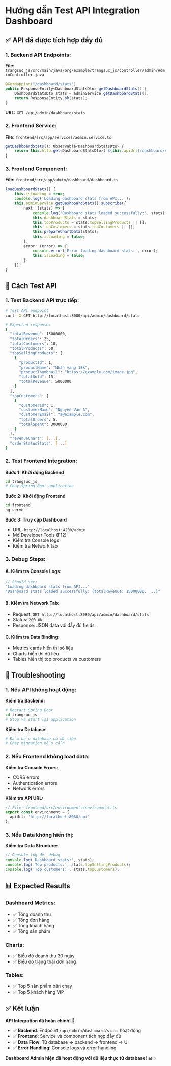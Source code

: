 # Hướng dẫn Test API Integration Dashboard

## ✅ **API đã được tích hợp đầy đủ**

### **1. Backend API Endpoints:**

**File:** `trangsuc_js/src/main/java/org/example/trangsuc_js/controller/admin/AdminController.java`

```java
@GetMapping("/dashboard/stats")
public ResponseEntity<DashboardStatsDto> getDashboardStats() {
    DashboardStatsDto stats = adminService.getDashboardStats();
    return ResponseEntity.ok(stats);
}
```

**URL:** `GET /api/admin/dashboard/stats`

### **2. Frontend Service:**

**File:** `frontend/src/app/services/admin.service.ts`

```typescript
getDashboardStats(): Observable<DashboardStatsDto> {
    return this.http.get<DashboardStatsDto>(`${this.apiUrl}/dashboard/stats`);
}
```

### **3. Frontend Component:**

**File:** `frontend/src/app/admin/dashboard/dashboard.ts`

```typescript
loadDashboardStats() {
    this.isLoading = true;
    console.log('Loading dashboard stats from API...');
    this.adminService.getDashboardStats().subscribe({
        next: (stats) => {
            console.log('Dashboard stats loaded successfully:', stats);
            this.dashboardStats = stats;
            this.topProducts = stats.topSellingProducts || [];
            this.topCustomers = stats.topCustomers || [];
            this.prepareChartData(stats);
            this.isLoading = false;
        },
        error: (error) => {
            console.error('Error loading dashboard stats:', error);
            this.isLoading = false;
        }
    });
}
```

## 🎯 **Cách Test API**

### **1. Test Backend API trực tiếp:**

```bash
# Test API endpoint
curl -X GET http://localhost:8080/api/admin/dashboard/stats

# Expected response:
{
  "totalRevenue": 15000000,
  "totalOrders": 25,
  "totalCustomers": 10,
  "totalProducts": 50,
  "topSellingProducts": [
    {
      "productId": 1,
      "productName": "Nhẫn vàng 18k",
      "productThumbnail": "https://example.com/image.jpg",
      "totalSold": 15,
      "totalRevenue": 5000000
    }
  ],
  "topCustomers": [
    {
      "customerId": 1,
      "customerName": "Nguyễn Văn A",
      "customerEmail": "a@example.com",
      "totalOrders": 5,
      "totalSpent": 3000000
    }
  ],
  "revenueChart": [...],
  "orderStatusStats": [...]
}
```

### **2. Test Frontend Integration:**

**Bước 1: Khởi động Backend**
```bash
cd trangsuc_js
# Chạy Spring Boot application
```

**Bước 2: Khởi động Frontend**
```bash
cd frontend
ng serve
```

**Bước 3: Truy cập Dashboard**
- URL: `http://localhost:4200/admin`
- Mở Developer Tools (F12)
- Kiểm tra Console logs
- Kiểm tra Network tab

### **3. Debug Steps:**

#### **A. Kiểm tra Console Logs:**
```javascript
// Should see:
"Loading dashboard stats from API..."
"Dashboard stats loaded successfully: {totalRevenue: 15000000, ...}"
```

#### **B. Kiểm tra Network Tab:**
- Request: `GET http://localhost:8080/api/admin/dashboard/stats`
- Status: `200 OK`
- Response: JSON data với đầy đủ fields

#### **C. Kiểm tra Data Binding:**
- Metrics cards hiển thị số liệu
- Charts hiển thị dữ liệu
- Tables hiển thị top products và customers

## 🔧 **Troubleshooting**

### **1. Nếu API không hoạt động:**

**Kiểm tra Backend:**
```bash
# Restart Spring Boot
cd trangsuc_js
# Stop và start lại application
```

**Kiểm tra Database:**
```bash
# Đảm bảo database có dữ liệu
# Chạy migration nếu cần
```

### **2. Nếu Frontend không load data:**

**Kiểm tra Console Errors:**
- CORS errors
- Authentication errors
- Network errors

**Kiểm tra API URL:**
```typescript
// File: frontend/src/environments/environment.ts
export const environment = {
  apiUrl: 'http://localhost:8080/api'
};
```

### **3. Nếu Data không hiển thị:**

**Kiểm tra Data Structure:**
```typescript
// Console log để debug
console.log('Dashboard stats:', stats);
console.log('Top products:', stats.topSellingProducts);
console.log('Top customers:', stats.topCustomers);
```

## 📊 **Expected Results**

### **Dashboard Metrics:**
- ✅ Tổng doanh thu
- ✅ Tổng đơn hàng
- ✅ Tổng khách hàng
- ✅ Tổng sản phẩm

### **Charts:**
- ✅ Biểu đồ doanh thu 30 ngày
- ✅ Biểu đồ trạng thái đơn hàng

### **Tables:**
- ✅ Top 5 sản phẩm bán chạy
- ✅ Top 5 khách hàng VIP

## ✅ **Kết luận**

**API Integration đã hoàn chỉnh!** 🎉

- ✅ **Backend**: Endpoint `/api/admin/dashboard/stats` hoạt động
- ✅ **Frontend**: Service và component tích hợp đầy đủ
- ✅ **Data Flow**: Từ database → backend → frontend → UI
- ✅ **Error Handling**: Console logs và error handling

**Dashboard Admin hiện đã hoạt động với dữ liệu thực từ database!** 📊✨
